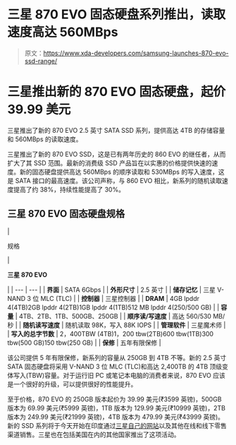 # 三星 870 EVO 固态硬盘系列推出，读取速度高达 560MBps

> 原文：<https://www.xda-developers.com/samsung-launches-870-evo-ssd-range/>

# 三星推出新的 870 EVO 固态硬盘，起价 39.99 美元

三星推出了新的 870 EVO 2.5 英寸 SATA SSD 系列，提供高达 4TB 的存储容量和 560MBps 的读取速度。

三星推出了新的 870 EVO SSD，这是已有两年历史的 860 EVO 的继任者，从而扩大了其 SSD 范围。最新的消费级 SSD 产品旨在以实惠的价格提供快速的速度。新的固态硬盘提供高达 560MBps 的顺序读取和 530MBps 的写入速度，这是 SATA 接口的最高速度。该公司声称，与 860 EVO 相比，新系列的随机读取速度提高了约 38%，持续性能提高了 30%。

## 三星 870 EVO 固态硬盘规格

| 

规格

 | 

**三星 870 EVO**

 |
| --- | --- |
| **界面** | SATA 6Gbps |
| **外形尺寸** | 2.5 英寸 |
| **储存记忆** | 三星 V-NAND 3 位 MLC (TLC) |
| **控制器** | 三星控制器 |
| **DRAM** | 4GB lpddr 4(4TB)2GB lpddr 4(2TB)1GB lpddr 4(1TB)512 MB lpddr 4(250/500 GB) |
| **容量** | 4TB、2TB、1TB、500GB、250GB |
| **顺序读/写速度** | 高达 560/530 MB/秒 |
| **随机读写速度** | 随机读取 98K，写入 88K IOPS |
| **管理软件** | 三星魔术师 |
| **写入的总字节数** | 2，400TBW (4TB)1，200 tbw(2TB)600 tbw(1TB)300 tbw(500 GB)150 tbw(250 GB) |
| **保修** | 五年有限保修 |

该公司提供 5 年有限保修，新系列的容量从 250GB 到 4TB 不等。新的 2.5 英寸 SATA 固态硬盘将采用 V-NAND 3 位 MLC (TLC)和高达 2,400TB 的 4TB 顶级变体写入(TBW)容量。对于运行旧 PC 或笔记本电脑的消费者来说，870 EVO 应该是一个很好的升级，可以提供很好的性能提升。

至于价格，870 EVO 的 250GB 版本起价为 39.99 美元(₹3599 英镑)，500GB 版本为 69.99 美元(₹5999 英镑)，1TB 版本为 129.99 美元(₹10999 英镑)，2TB 版本为 249.99 美元(₹21999 英镑)，4TB 版本为 479.99 美元(₹43999 英镑)。新的 SSD 系列将于今天开始在印度通过[三星自己的网站](https://shop-links.co/1729962002436758629?u1=0532f76e-592b-4191-924a-f4ebe87430e5)以及其他在线和线下零售渠道销售。三星也在包括美国在内的其他国家推出了这项活动。